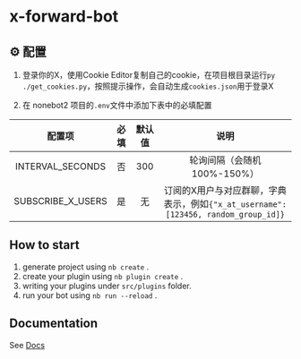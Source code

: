# x-forward-bot


## ⚙️ 配置

1. 登录你的X，使用Cookie Editor复制自己的cookie，在项目根目录运行`py ./get_cookies.py`，按照提示操作，会自动生成`cookies.json`用于登录X

2. 在 nonebot2 项目的`.env`文件中添加下表中的必填配置

| 配置项 | 必填 | 默认值 | 说明 |
|:-----:|:----:|:----:|:----:|
| INTERVAL_SECONDS | 否 | 300 | 轮询间隔（会随机100%-150%） |
| SUBSCRIBE_X_USERS | 是 | 无 | 订阅的X用户与对应群聊，字典表示，例如`{"x_at_username": [123456, random_group_id]}` |


## How to start

1. generate project using `nb create` .
2. create your plugin using `nb plugin create` .
3. writing your plugins under `src/plugins` folder.
4. run your bot using `nb run --reload` .

## Documentation

See [Docs](https://nonebot.dev/)

